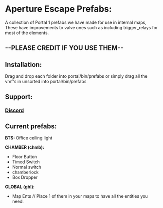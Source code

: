 
#  Aperture Escape Prefabs:
A collection of Portal 1 prefabs we have made for use in internal maps,
These have improvements to valve ones such as including trigger_relays for most of the elements.
##  --PLEASE CREDIT IF YOU USE THEM--

##  Installation:
Drag and drop each folder into portal/bin/prefabs or simply drag all the vmf's in unsorted into portal/bin/prefabs

## Support:
### [Discord](https://discord.gg/z7bzaeay6b)

##  Current prefabs:
**BTS:**
Office ceiling light
  
**CHAMBER (chmb):**
 - Floor Button
 - Timed Switch
 - Normal switch
 - chamberlock
 - Box Dropper

**GLOBAL (gbl):**
 - Map Ents // Place 1 of them in your maps to have all the entities you need.
